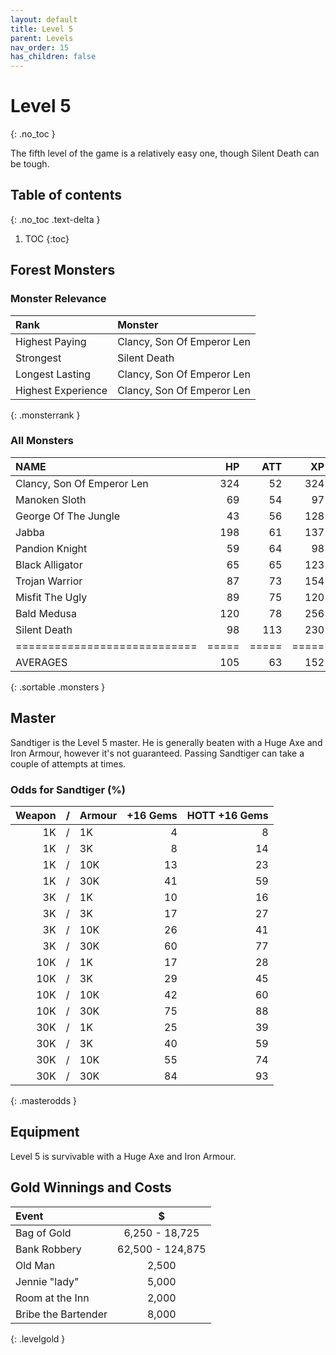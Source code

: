 ```yaml
---
layout: default
title: Level 5
parent: Levels
nav_order: 15
has_children: false
---
```

# Level 5
{: .no_toc }

The fifth level of the game is a relatively easy one, though Silent Death can be tough.

## Table of contents
{: .no_toc .text-delta }

1. TOC
{:toc}

## Forest Monsters

### Monster Relevance

| Rank               | Monster                    |
|:-------------------|:---------------------------|
| Highest Paying     | Clancy, Son Of Emperor Len |
| Strongest          | Silent Death               |
| Longest Lasting    | Clancy, Son Of Emperor Len |
| Highest Experience | Clancy, Son Of Emperor Len |
{: .monsterrank }
  
### All Monsters

| NAME                       |  HP | ATT |  XP |  GOLD | RARE | WEAPON            | 
|:---------------------------|----:|----:|----:|------:|:-----|:------------------|
| Clancy, Son Of Emperor Len | 324 |  52 | 324 | 4,764 | No   | Spiked Bull Whip  | 
| Manoken Sloth              |  69 |  54 |  97 | 2,452 | Yes  | Dripping Paws     | 
| George Of The Jungle       |  43 |  56 | 128 | 2,230 | No   | Echoing Screams   | 
| Jabba                      | 198 |  61 | 137 | 2,384 | No   | Whiplashing Tail  | 
| Pandion Knight             |  59 |  64 |  98 | 3,100 | No   | Orkos Broadsword  | 
| Black Alligator            |  65 |  65 | 123 | 3,245 | No   | Extra Sharp Teeth | 
| Trojan Warrior             |  87 |  73 | 154 | 3,432 | No   | Twin Swords       | 
| Misfit The Ugly            |  89 |  75 | 120 | 2,563 | No   | Strange Ideas     | 
| Bald Medusa                | 120 |  78 | 256 | 4,000 | No   | Glare Of Stone    | 
| Silent Death               |  98 | 113 | 230 | 4,711 | No   | Pale Smoke        | 
|============================|=====|=====|=====|=======|======|===================|
| AVERAGES                   | 105 |  63 | 152 | 2,989 |      |                   | 
{: .sortable .monsters }
  
## Master

Sandtiger is the Level 5 master. He is generally beaten with a Huge Axe and Iron Armour, however it's not guaranteed. Passing Sandtiger can take a couple of attempts at times.

### Odds for Sandtiger (%)

| Weapon | / | Armour | +16 Gems | HOTT +16 Gems |
|-------:|:-:|:-------|---------:|--------------:|
|     1K | / | 1K     |        4 |             8 |
|     1K | / | 3K     |        8 |            14 |
|     1K | / | 10K    |       13 |            23 |
|     1K | / | 30K    |       41 |            59 |
|     3K | / | 1K     |       10 |            16 |
|     3K | / | 3K     |       17 |            27 |
|     3K | / | 10K    |       26 |            41 |
|     3K | / | 30K    |       60 |            77 |
|    10K | / | 1K     |       17 |            28 |
|    10K | / | 3K     |       29 |            45 |
|    10K | / | 10K    |       42 |            60 |
|    10K | / | 30K    |       75 |            88 |
|    30K | / | 1K     |       25 |            39 |
|    30K | / | 3K     |       40 |            59 |
|    30K | / | 10K    |       55 |            74 |
|    30K | / | 30K    |       84 |            93 |
{: .masterodds }
  
## Equipment

Level 5 is survivable with a Huge Axe and Iron Armour.

## Gold Winnings and Costs

| Event               | $                |
|:--------------------|:----------------:|
| Bag of Gold         | 6,250 - 18,725   |
| Bank Robbery        | 62,500 - 124,875 |
| Old Man             | 2,500            |
| Jennie "lady"       | 5,000            |
| Room at the Inn     | 2,000            |
| Bribe the Bartender | 8,000            |
{: .levelgold }
  

